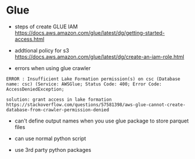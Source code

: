 # Glue

- steps of create GLUE IAM
https://docs.aws.amazon.com/glue/latest/dg/getting-started-access.html

- addtional policy for s3
https://docs.aws.amazon.com/glue/latest/dg/create-an-iam-role.html

- errors when using glue crawler
```
ERROR : Insufficient Lake Formation permission(s) on csc (Database name: csc) (Service: AWSGlue; Status Code: 400; Error Code: AccessDeniedException;

solution: grant access in lake formation
https://stackoverflow.com/questions/57581398/aws-glue-cannot-create-database-from-crawler-permission-denied
```

- can't define output names when you use glue package to store parquet files
- can use normal python script

- use 3rd party python packages
